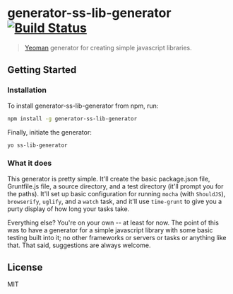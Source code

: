 # generator-ss-lib-generator [![Build Status](https://travis-ci.org/SlothLabs/ss-lib-generator.svg?branch=master)](https://travis-ci.org/SlothLabs/ss-lib-generator)

> [Yeoman](http://yeoman.io) generator for creating simple javascript libraries.

## Getting Started

### Installation

To install generator-ss-lib-generator from npm, run:

```bash
npm install -g generator-ss-lib-generator
```

Finally, initiate the generator:

```bash
yo ss-lib-generator
```

### What it does

This generator is pretty simple.  It'll create the basic package.json file, Gruntfile.js file, a source directory, and a test directory (it'll prompt you for the paths).  It'll set up basic configuration for running `mocha` (with `ShouldJS`), `browserify`, `uglify`, and a `watch` task, and it'll use `time-grunt` to give you a purty display of how long your tasks take.

Everything else?  You're on your own -- at least for now.  The point of this was to have a generator for a simple javascript library with some basic testing built into it; no other frameworks or servers or tasks or anything like that.  That said, suggestions are always welcome.

## License

MIT
